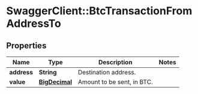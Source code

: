 # SwaggerClient::BtcTransactionFromAddressTo

## Properties
Name | Type | Description | Notes
------------ | ------------- | ------------- | -------------
**address** | **String** | Destination address. | 
**value** | [**BigDecimal**](BigDecimal.md) | Amount to be sent, in BTC. | 

